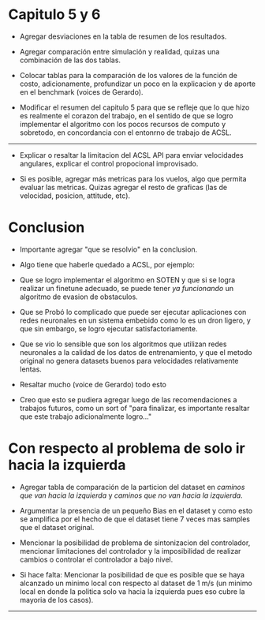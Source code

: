 # Capitulo 5 y 6

- Agregar desviaciones en la tabla de resumen de los resultados.

- Agregar comparación entre simulación y realidad, quizas una combinación de las dos tablas.

- Colocar tablas para la comparación de los valores de la función de costo, adicionamente, profundizar un poco en la explicacion y de aporte en el benchmark (voices de Gerardo).

- Modificar el resumen del capitulo 5 para que se refleje que lo que hizo es realmente el corazon del trabajo, en el sentido de que se logro implementar el algoritmo con los pocos recursos de computo y sobretodo, en concordancia con el entonrno de trabajo de ACSL.

---

- Explicar o resaltar la limitacion del ACSL API para enviar velocidades angulares, explicar el control propocional improvisado.

- Si es posible, agregar más metricas para los vuelos, algo que permita evaluar las metricas. Quizas agregar el resto de graficas (las de velocidad, posicion, attitude, etc).

# Conclusion

- Importante agregar "que se resolvio" en la conclusion.

- Algo tiene que haberle quedado a ACSL, por ejemplo:

- Que se logro implementar el algoritmo en SOTEN y que si se logra realizar un finetune adecuado, se puede tener _ya funcionando_ un algoritmo de evasion de obstaculos.

- Que se Probó lo complicado que puede ser ejecutar aplicaciones con redes neuronales en un sistema embebido como lo es un dron ligero, y que sin embargo, se logro ejecutar satisfactoriamente.

- Que se vio lo sensible que son los algoritmos que utilizan redes neuronales a la calidad de los datos de entrenamiento, y que el metodo original no genera datasets buenos para velocidades relativamente lentas.

- Resaltar mucho (voice de Gerardo) todo esto

- Creo que esto se pudiera agregar luego de las recomendaciones a trabajos futuros, como un sort of "para finalizar, es importante resaltar que este trabajo adicionalmente logro..."

# Con respecto al problema de solo ir hacia la izquierda

- Agregar tabla de comparación de la particion del dataset en _caminos que van hacia la izquierda_ y _caminos que no van hacia la izquierda_.

- Argumentar la presencia de un pequeño Bias en el dataset y como esto se amplifica por el hecho de que el dataset tiene 7 veces mas samples que el dataset original.

- Mencionar la posibilidad de problema de sintonizacion del controlador, mencionar limitaciones del controlador y la imposibilidad de realizar cambios o controlar el controlador a bajo nivel.

- Si hace falta: Mencionar la posibilidad de que es posible que se haya alcanzado un minimo local con respecto al dataset de 1 m/s (un minimo local en donde la politica solo va hacia la izquierda pues eso cubre la mayoria de los casos).

---
